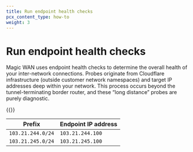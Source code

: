 ```yaml
---
title: Run endpoint health checks
pcx_content_type: how-to
weight: 3
---
```


# Run endpoint health checks

Magic WAN uses endpoint health checks to determine the overall health of your inter-network connections. Probes originate from Cloudflare infrastructure (outside customer network namespaces) and target IP addresses deep within your network. This process occurs beyond the tunnel-terminating border router, and these “long distance” probes are purely diagnostic.

{{<render file="../../magic-transit/_partials/_endpoint-health-checks.md">}}

| Prefix            | Endpoint IP address |
| ----------------- | ------------------- |
| `103.21.244.0/24` | `103.21.244.100`    |
| `103.21.245.0/24` | `103.21.245.100`    |
